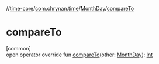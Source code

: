 //[time-core](../../../index.md)/[com.chrynan.time](../index.md)/[MonthDay](index.md)/[compareTo](compare-to.md)

# compareTo

[common]\
open operator override fun [compareTo](compare-to.md)(other: [MonthDay](index.md)): [Int](https://kotlinlang.org/api/latest/jvm/stdlib/kotlin/-int/index.html)
